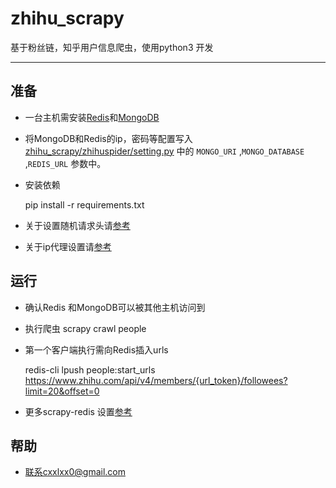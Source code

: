 # zhihu_scrapy
基于粉丝链，知乎用户信息爬虫，使用python3 开发
*****

## 准备

+ 一台主机需安装[Redis](https://redis.io/)和[MongoDB](https://docs.mongodb.com/manual/tutorial/install-mongodb-on-ubuntu/)

+ 将MongoDB和Redis的ip，密码等配置写入[zhihu_scrapy/zhihuspider/setting.py](https://github.com/xxiaocheng/zhihu_scrapy/blob/master/zhihuspider/settings.py) 中的 `MONGO_URI` ,`MONGO_DATABASE` ,`REDIS_URL`  参数中。

+ 安装依赖

    pip install -r requirements.txt

+ 关于设置随机请求头请[参考](https://github.com/alecxe/scrapy-fake-useragent)


+ 关于ip代理设置请[参考](https://github.com/aivarsk/scrapy-proxies)

## 运行

+ 确认Redis 和MongoDB可以被其他主机访问到
+ 执行爬虫 
    scrapy crawl people 
+ 第一个客户端执行需向Redis插入urls

    redis-cli lpush people:start_urls https://www.zhihu.com/api/v4/members/{url_token}/followees?limit=20&offset=0

+ 更多scrapy-redis 设置[参考](https://scrapy-redis.readthedocs.io/en/stable/)

## 帮助
+ 联系cxxlxx0@gmail.com